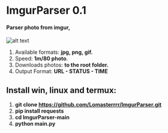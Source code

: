 # ImgurParser 0.1
#### Parser photo from imgur, 
![alt text](https://i.imgur.com/N4wUNp3.png)
1. Available formats: **jpg, png, gif.**
2. Speed: **1m/80 photo**.
3. Downloads photos: **to the root folder.**
4. Output Format: **URL - STATUS - TIME**
## Install win, linux and termux:
1. **git clone https://github.com/Lomasterrrr/ImgurParser.git**
2. **pip install requests**
3. **cd ImgurParser-main**
4. **python main.py**

